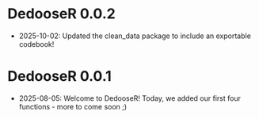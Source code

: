 # DedooseR 0.0.2
* 2025-10-02: Updated the clean_data package to include an exportable codebook!

# DedooseR 0.0.1

* 2025-08-05: Welcome to DedooseR! Today, we added our first four functions - more to come soon ;) 


